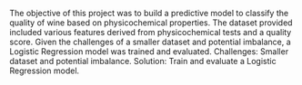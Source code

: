 The objective of this project was to build a predictive model to classify the quality of wine based on physicochemical properties. The dataset provided included various features derived from physicochemical tests and a quality score. Given the challenges of a smaller dataset and potential imbalance, a Logistic Regression model was trained and evaluated.
Challenges: Smaller dataset and potential imbalance.
Solution: Train and evaluate a Logistic Regression model.


